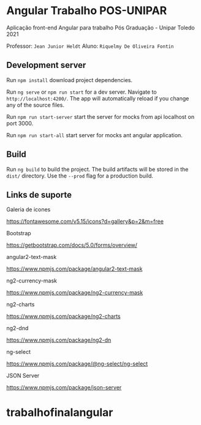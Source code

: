 # Angular Trabalho POS-UNIPAR

Aplicação front-end Angular para trabalho Pós Graduação - Unipar Toledo 2021

Professor: `Jean Junior Heldt`
Aluno: `Riquelmy De Oliveira Fontin`


## Development server

Run `npm install` download project dependencies.

Run `ng serve` or `npm run start` for a dev server. Navigate to `http://localhost:4200/`. The app will automatically reload if you change any of the source files.

Run `npm run start-server` start the server for mocks from api localhost on port 3000.

Run `npm run start-all` start server for mocks ant angular application.

## Build

Run `ng build` to build the project. The build artifacts will be stored in the `dist/` directory. Use the `--prod` flag for a production build.



## Links de suporte

Galeria de icones

https://fontawesome.com/v5.15/icons?d=gallery&p=2&m=free


Bootstrap

https://getbootstrap.com/docs/5.0/forms/overview/


angular2-text-mask

https://www.npmjs.com/package/angular2-text-mask


ng2-currency-mask

https://www.npmjs.com/package/ng2-currency-mask


ng2-charts

https://www.npmjs.com/package/ng2-charts


ng2-dnd

https://www.npmjs.com/package/ng2-dn


ng-select

https://www.npmjs.com/package/@ng-select/ng-select


JSON Server

https://www.npmjs.com/package/json-server
# trabalhofinalangular

